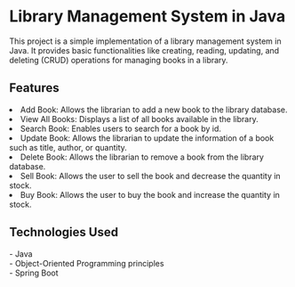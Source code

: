<h1>Library Management System in Java</h1>

This project is a simple implementation of a library management system in Java. It provides basic functionalities like creating, reading, updating, and deleting (CRUD) operations for managing books in a library.

<h2>Features</h2>

<li>
  Add Book: Allows the librarian to add a new book to the library database.
</li>
<li>
  View All Books: Displays a list of all books available in the library.
</li>
<li>
  Search Book: Enables users to search for a book by id.
</li>
<li>
  Update Book: Allows the librarian to update the information of a book such as title, author, or quantity.
</li>
<li>
  Delete Book: Allows the librarian to remove a book from the library database.
</li>
<li>
  Sell Book: Allows the user to sell the book and decrease the quantity in stock.
</li>
<li>
  Buy Book: Allows the user to buy the book and increase the quantity in stock.
</li>


<h2>Technologies Used</h2>
- Java
</br>
- Object-Oriented Programming principles
</br>
- Spring Boot
